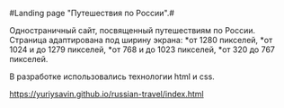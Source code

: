 #Landing page "Путешествия по России".#

Одностраничный сайт, посвященный путешествиям по России.
Страница адаптирована под ширину экрана:
*от 1280 пикселей,
*от 1024 и до 1279 пикселей,
*от 768 и до 1023 пикселей,
*от 320 до 767 пикселей.

В разработке использовались технологии html и css.

https://yuriysavin.github.io/russian-travel/index.html